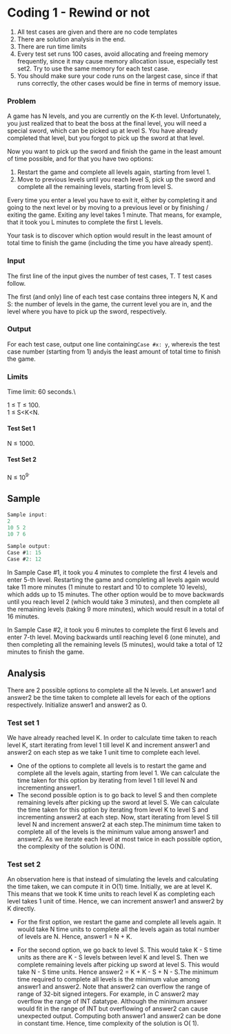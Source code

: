 # Coding 1 - Rewind or not

1. All test cases are given and there are no code templates
2. There are solution analysis in the end.
3. There are run time limits
4. Every test set runs 100 cases, avoid allocating
   and freeing memory frequently, since it may cause
   memory allocation issue, especially test set2. Try to use the same
   memory for each test case.
5. You should make sure your code runs on the
   largest case, since if that runs correctly,
   the other cases would be fine in terms of memory issue.

### Problem

A game has N levels, and you are currently on the K-th level. Unfortunately, you just realized that to beat the boss
at the final level, you will need a special sword, which can be picked up at level S. You have already completed that
level, but you forgot to pick up the sword at that level.

Now you want to pick up the sword and finish the game in the least amount of time possible, and for that you have two
options:

1. Restart the game and complete all levels again, starting from level 1.
2. Move to previous levels until you reach level S, pick up the sword and complete all the remaining levels, starting
   from level S.

Every time you enter a level you have to exit it, either by completing it and going to the next level or by moving to a
previous level or by finishing / exiting the game. Exiting any level takes 1 minute. That means, for example, that it
took you L minutes to complete the first L levels.

Your task is to discover which option would result in the least amount of total time to finish the game (including the
time you have already spent).

### Input

The first line of the input gives the number of test cases, T. T test cases follow.

The first (and only) line of each test case contains three integers N, K and S: the number of levels in the game, the
current level you are in, and the level where you have to pick up the sword, respectively.

### Output

For each test case, output one line containing`Case #x: y`, where`x`is the test case number (starting from 1) and`y`is
the least amount of total time to finish the game.

### Limits

Time limit: 60 seconds.\

1 ≤ T ≤ 100.\
1 ≤ S<K<N.

#### Test Set 1

N ≤ 1000.

#### Test Set 2

N ≤ 10<sup>9<sup>.

## Sample

```c
Sample input:
2
10 5 2
10 7 6

Sample output:
Case #1: 15
Case #2: 12
```

In Sample Case #1, it took you 4 minutes to complete the first 4 levels and enter 5-th level. Restarting the game and
completing all levels again would take 11 more minutes (1 minute to restart and 10 to complete 10 levels), which adds up
to 15 minutes. The other option would be to move backwards until you reach level 2 (which would take 3 minutes), and
then complete all the remaining levels (taking 9 more minutes), which would result in a total of 16 minutes.

In Sample Case #2, it took you 6 minutes to complete the first 6 levels and enter 7-th level. Moving backwards until
reaching level 6 (one minute), and then completing all the remaining levels (5 minutes), would take a total of 12
minutes to finish the game.

## Analysis

There are 2 possible options to complete all the N levels. Let answer1 and answer2 be the time taken to complete all
levels for each of the options respectively. Initialize answer1 and answer2 as 0.

### Test set 1

We have already reached level K. In order to calculate time taken to reach level K, start iterating from level 1 till
level K and increment answer1 and answer2 on each step as we take 1 unit time to complete each level.

- One of the options to complete all levels is to restart the game and complete all the levels again, starting from
  level 1. We can calculate the time taken for this option by iterating from level 1 till level N and incrementing
  answer1.
- The second possible option is to go back to level S and then complete remaining levels after picking up the
  sword at level S. We can calculate the time taken for this option by iterating from level K to level S and
  incrementing answer2 at each step. Now, start iterating from level S till level N and increment answer2 at each
  step.The minimum time taken to complete all of the levels is the minimum value among answer1 and answer2. As we
  iterate each level at most twice in each possible option, the complexity of the solution is O(N).

### Test set 2

An observation here is that instead of simulating the levels and calculating the time taken, we can compute it in O(1)
time. Initially, we are at level K. This means that we took K time units to reach level K as completing each level takes
1 unit of time. Hence, we can increment answer1 and answer2 by K directly.

- For the first option, we restart the game and complete all levels again. It would take N time units to complete all
  the levels again as total number of levels are N. Hence, answer1 = N + K.

- For the second option, we go back to level
  S. This would take K - S time units as there are K - S levels between level K and level S. Then we complete remaining
  levels after picking up sword at level S. This would take N - S time units. Hence answer2 = K + K - S + N - S.The
  minimum time required to complete all levels is the minimum value among answer1 and answer2. Note that answer2 can
  overflow the range of range of 32-bit signed integers. For example, in C answer2 may overflow the range of INT
  datatype. Although the minimum answer would fit in the range of INT but overflowing of answer2 can cause unexpected
  output. Computing both answer1 and answer2 can be done in constant time. Hence, time complexity of the solution is O(
  1).